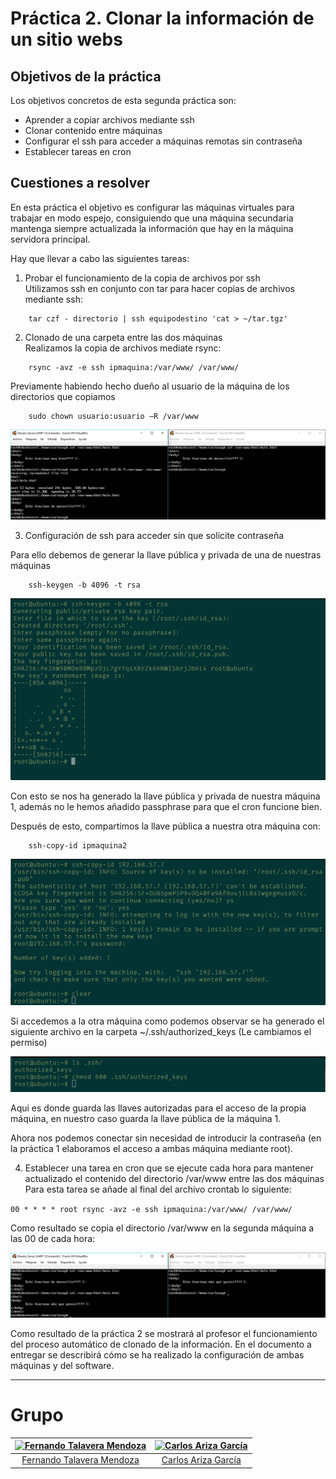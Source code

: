 # Práctica 2. Clonar la información de un sitio webs

## Objetivos de la práctica
Los objetivos concretos de esta segunda práctica son:
- Aprender a copiar archivos mediante ssh
- Clonar contenido entre máquinas
- Configurar el ssh para acceder a máquinas remotas sin contraseña
- Establecer tareas en cron

## Cuestiones a resolver

En esta práctica el objetivo es configurar las máquinas virtuales para trabajar en modo espejo, consiguiendo que una máquina secundaria mantenga siempre actualizada la información que hay en la máquina servidora principal.  

Hay que llevar a cabo las siguientes tareas:
1. Probar el funcionamiento de la copia de archivos por ssh  
Utilizamos ssh en conjunto con tar para hacer copias de archivos mediante ssh:
```
    tar czf - directorio | ssh equipodestino 'cat > ~/tar.tgz'
```
2. Clonado de una carpeta entre las dos máquinas  
Realizamos la copia de archivos mediate rsync:  
```
    rsync -avz -e ssh ipmaquina:/var/www/ /var/www/
```  
  Previamente habiendo hecho dueño al usuario de la máquina de los directorios que copiamos  
```
    sudo chown usuario:usuario –R /var/www
```  
![CapturaRsync](./imagenes/CapturaRsync.PNG)  

3. Configuración de ssh para acceder sin que solicite contraseña  

Para ello debemos de generar la llave pública y privada de una de nuestras máquinas

```
    ssh-keygen -b 4096 -t rsa
```
![Captura ssh-keygen](./imagenes/ssh-keygen.png)

Con esto se nos ha generado la llave pública y privada de nuestra máquina 1, además no le hemos añadido passphrase para que el cron funcione bien.

Después de esto, compartimos la llave pública a nuestra otra máquina con:

```
    ssh-copy-id ipmaquina2
```

![Captura ssh-copy-id](./imagenes/ssh-copy-id.png)

Si accedemos a la otra máquina como podemos observar se ha generado el siguiente archivo en la carpeta ~/.ssh/authorized_keys (Le cambiamos el permiso)

![Captura authorized_keys](./imagenes/chmod.png)

Aqui es donde guarda las llaves autorizadas para el acceso de la propia máquina, en nuestro caso guarda la llave pública de la máquina 1.

Ahora nos podemos conectar sin necesidad de introducir la contraseña (en la práctica 1 elaboramos el acceso a ambas máquina mediante root).


4. Establecer una tarea en cron que se ejecute cada hora para mantener actualizado el contenido del directorio /var/www entre las dos máquinas  
Para esta tarea se añade al final del archivo crontab lo siguiente:    

 `00 * * * * root rsync -avz -e ssh ipmaquina:/var/www/ /var/www/`      

 Como resultado se copia el directorio /var/www en la segunda máquina a las 00 de cada hora:  

 ![CapturaCron](./imagenes/CapturaCron.PNG)  

Como resultado de la práctica 2 se mostrará al profesor el funcionamiento del proceso automático de clonado de la información. En el documento a entregar se describirá cómo se ha realizado la configuración de ambas máquinas y del software.

- - -
# Grupo

| [![Fernando Talavera Mendoza](https://github.com/Thejokeri.png?size=100)](https://github.com/Thejokeri) | [![Carlos Ariza García](https://github.com/AGCarlos.png?size=100)](https://github.com/AGCarlos) |
| :---: | :---: |
| [Fernando Talavera Mendoza](https://github.com/Thejokeri) | [Carlos Ariza García](https://github.com/AGCarlos) |
